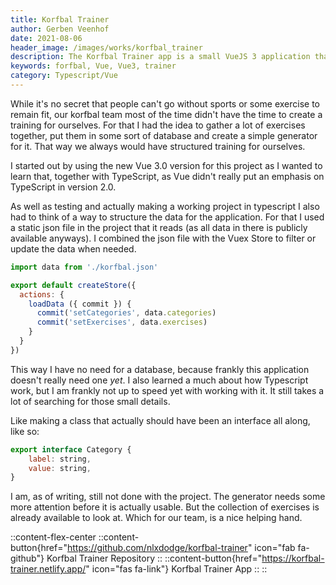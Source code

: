 ```yaml
---
title: Korfbal Trainer
author: Gerben Veenhof
date: 2021-08-06
header_image: /images/works/korfbal_trainer
description: The Korfbal Trainer app is a small VueJS 3 application that can generate Korfbal Trainings from a selection of dynamic exercises.
keywords: forfbal, Vue, Vue3, trainer
category: Typescript/Vue
---
```


While it's no secret that people can't go without sports or some exercise to remain fit, our korfbal team most of the time didn't have the time to create a training for ourselves. For that I had the idea to gather a lot of exercises together, put them in some sort of database and create a simple generator for it. That way we always would have structured training for ourselves.

I started out by using the new Vue 3.0 version for this project as I wanted to learn that, together with TypeScript, as Vue didn't really put an emphasis on TypeScript in version 2.0.

As well as testing and actually making a working project in typescript I also had to think of a way to structure the data for the application. For that I used a static json file in the project that it reads (as all data in there is publicly available anyways). I combined the json file with the Vuex Store to filter or update the data when needed.

```javascript
import data from './korfbal.json'

export default createStore({
  actions: {
    loadData ({ commit }) {
      commit('setCategories', data.categories)
      commit('setExercises', data.exercises)
    }
  }
})
```

This way I have no need for a database, because frankly this application doesn't really need one *yet*.
I also learned a much about how Typescript work, but I am frankly not up to speed yet with working with it. It still takes a lot of searching for those small details.

Like making a class that actually should have been an interface all along, like so:

```javascript
export interface Category {
    label: string,
    value: string,
}
```

I am, as of writing, still not done with the project. The generator needs some more attention before it is actually usable. But the collection of exercises is already available to look at. Which for our team, is a nice helping hand.

::content-flex-center
    ::content-button{href="https://github.com/nlxdodge/korfbal-trainer" icon="fab fa-github"}
    Korfbal Trainer Repository
    ::
    ::content-button{href="https://korfbal-trainer.netlify.app/" icon="fas fa-link"}
    Korfbal Trainer App
    ::
::
